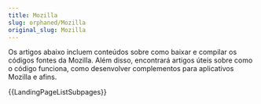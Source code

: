 ```yaml
---
title: Mozilla
slug: orphaned/Mozilla
original_slug: Mozilla
---
```


Os artigos abaixo incluem conteúdos sobre como baixar e compilar os códigos fontes da Mozilla. Além disso, encontrará artigos úteis sobre como o código funciona, como desenvolver complementos para aplicativos Mozilla e afins.

{{LandingPageListSubpages}}
